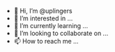 - 👋 Hi, I’m @uplingers
- 👀 I’m interested in ...
- 🌱 I’m currently learning ...
- 💞️ I’m looking to collaborate on ...
- 📫 How to reach me ...

<!---
uplingers/uplingers is a ✨ special ✨ repository because its `README.md` (this file) appears on your GitHub profile.
You can click the Preview link to take a look at your changes.
--->
